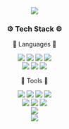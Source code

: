 <div align=center>
	<img src="https://capsule-render.vercel.app/api?type=waving&color=auto&height=300&section=header&text=Seungbin's%20GitHub&fontSize=90" />
</div>

<div align=center>
	<h3>⚙ Tech Stack ⚙</h3>
	<p>🌌 Languages 🌌</p>

 
</div>
<div align="center">
	<img src="https://img.shields.io/badge/Java-007396?style=flat&logo=Conda-Forge&logoColor=white" />
	<img src="https://img.shields.io/badge/Python-3776AB?style=flat&logo=Python&logoColor=white" />
	<img src="https://img.shields.io/badge/C-A8B9CC?style=flat&logo=C&logoColor=white" />
	<img src="https://img.shields.io/badge/C-Sharp-239120?style=flat-square&logo=C-Sharp&logoColor=white"/>
</br>
  <img src="https://img.shields.io/badge/HTML5-E34F26?style=flat&logo=HTML5&logoColor=white" />
	<img src="https://img.shields.io/badge/CSS3-1572B6?style=flat&logo=CSS3&logoColor=white" />
	<img src="https://img.shields.io/badge/JavaScript-F7DF1E?style=flat&logo=JavaScript&logoColor=white" />
  
</div>
<div align=center>
	<p>🌠 Tools 🌠</p>
</div>
<div align="center">
	<img src="https://img.shields.io/badge/Unity-000000?style=flat&logo=Unity&logoColor=white" />
	<img src="https://img.shields.io/badge/AndroidStudio-3DDC84?style=flat&logo=AndroidStudio&logoColor=white" />
	<img src="https://img.shields.io/badge/OpenAI-412991?style=flat&logo=OpenAI&logoColor=white" />
	<img src="https://img.shields.io/badge/Anaconda-44A833?style=flat&logo=Anaconda&logoColor=white" />
</br>
	<img src="https://img.shields.io/badge/Git-F05032?style=flat&logo=Git&logoColor=white" />
	<img src="https://img.shields.io/badge/GitHub-181717?style=flat&logo=GitHub&logoColor=white" />
	<img src="https://img.shields.io/badge/Sourcetree-0052CC?style=flat&logo=Sourcetree&logoColor=white" />
 </br>
	<img src="https://img.shields.io/badge/Notion-000000?style=flat&logo=Notion&logoColor=white" />
	
</div>
<div align=center>
	<img src="https://github-readme-stats.vercel.app/api/top-langs/?username=river0203&layout=compact&theme=radical">
</div>


<!--
**river0203/river0203** is a ✨ _special_ ✨ repository because its `README.md` (this file) appears on your GitHub profile.

Here are some ideas to get you started:

- 🔭 I’m currently working on ...
- 🌱 I’m currently learning ...
- 👯 I’m looking to collaborate on ...
- 🤔 I’m looking for help with ...
- 💬 Ask me about ...
- 📫 How to reach me: ...
- 😄 Pronouns: ...
- ⚡ Fun fact: ...
-->
